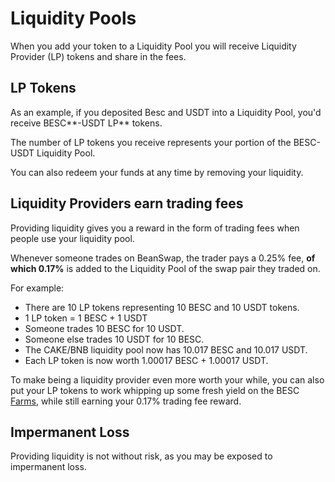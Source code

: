 # Liquidity Pools

When you add your token to a Liquidity Pool you will receive Liquidity Provider (LP) tokens and share in the fees.

## LP Tokens

As an example, if you deposited Besc and USDT into a Liquidity Pool, you'd receive BESC**-USDT LP** tokens.

The number of LP tokens you receive represents your portion of the BESC-USDT Liquidity Pool.&#x20;

You can also redeem your funds at any time by removing your liquidity.

## Liquidity Providers earn trading fees

Providing liquidity gives you a reward in the form of trading fees when people use your liquidity pool.&#x20;

Whenever someone trades on BeanSwap, the trader pays a 0.25% fee, **of which 0.17%** is added to the Liquidity Pool of the swap pair they traded on.

For example:

* There are 10 LP tokens representing 10 BESC and 10 USDT tokens.
* 1 LP token = 1 BESC + 1 USDT
* Someone trades 10 BESC for 10 USDT.
* Someone else trades 10 USDT for 10 BESC.
* The CAKE/BNB liquidity pool now has 10.017 BESC and 10.017 USDT.
* Each LP token is now worth 1.00017 BESC + 1.00017 USDT.

To make being a liquidity provider even more worth your while, you can also put your LP tokens to work whipping up some fresh yield on the BESC[ Farms](https://beanswap.finance/farms), while still earning your 0.17% trading fee reward.

## Impermanent Loss

Providing liquidity is not without risk, as you may be exposed to impermanent loss.
